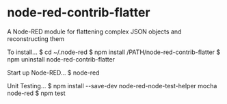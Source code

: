 # node-red-contrib-flatter
A Node-RED module for flattening complex JSON objects and reconstructing them

To install...
$ cd ~/.node-red
$ npm install /PATH/node-red-contrib-flatter
$ npm uninstall node-red-contrib-flatter

Start up Node-RED...
$ node-red

Unit Testing...
$ npm install  --save-dev node-red-node-test-helper mocha node-red
$ npm test

